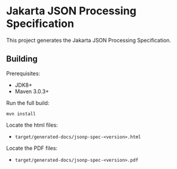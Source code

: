 Jakarta JSON Processing Specification
============================

This project generates the Jakarta JSON Processing Specification.

Building
--------

Prerequisites:

* JDK8+
* Maven 3.0.3+

Run the full build:

`mvn install`

Locate the html files:
- `target/generated-docs/jsonp-spec-<version>.html`

Locate the PDF files:
- `target/generated-docs/jsonp-spec-<version>.pdf`
